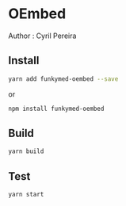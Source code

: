 # OEmbed

Author : Cyril Pereira

## Install

```bash
yarn add funkymed-oembed --save
```

or 

```bash
npm install funkymed-oembed 
```

## Build

```bash
yarn build
```

## Test

```bash
yarn start
```



